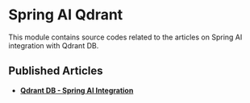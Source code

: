 # **Spring AI Qdrant**

This module contains source codes related to the articles on Spring AI integration with Qdrant DB.

## **Published Articles**
- [**Qdrant DB - Spring AI Integration**](https://www.kodesastra.com/2024/10/qdrant-db-spring-ai-Integration.html)
